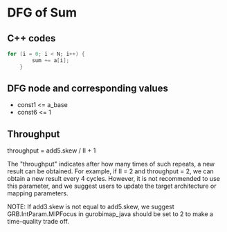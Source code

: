DFG of Sum
=====================

## C++ codes
``` cpp
for (i = 0; i < N; i++) {
        sum += a[i];
    }
```

## DFG node and corresponding values
* const1 <= a_base
* const6 <= 1

## Throughput
throughput = add5.skew / II + 1

The "throughput" indicates after how many times of such repeats, a new result can be obtained.
For example, if II = 2 and throughput = 2, we can obtain a new result every 4 cycles.
However, it is not recommended to use this parameter, and we suggest users to
update the target architecture or mapping parameters.

NOTE:
If add3.skew is not equal to add5.skew,
we suggest GRB.IntParam.MIPFocus in gurobimap_java should be set to 2 to make a time-quality trade off.